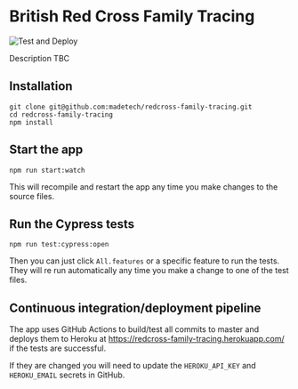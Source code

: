 # British Red Cross Family Tracing

![Test and Deploy](https://github.com/madetech/redcross-family-tracing/workflows/Test%20and%20Deploy/badge.svg?branch=master)

Description TBC

## Installation

    git clone git@github.com:madetech/redcross-family-tracing.git 
    cd redcross-family-tracing
    npm install

## Start the app

    npm run start:watch

This will recompile and restart the app any time you make changes to the source files.

## Run the Cypress tests

    npm run test:cypress:open

Then you can just click `All.features` or a specific feature to run the tests. They will re run automatically any time you make a change to one of the test files.

## Continuous integration/deployment pipeline

The app uses GitHub Actions to build/test all commits to master and deploys them to Heroku at https://redcross-family-tracing.herokuapp.com/ if the tests are successful.

If they are changed you will need to update the `HEROKU_API_KEY` and `HEROKU_EMAIL` secrets in GitHub.
